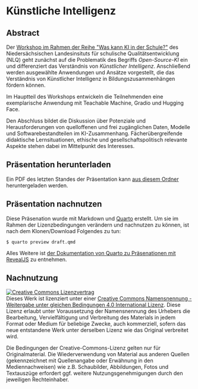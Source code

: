 # Künstliche Intelligenz

## Abstract

Der [Workshop im Rahmen der Reihe "Was kann KI in der Schule?"](https://axel-duerkop.de/talk/2025-05-07-nlq-was-kann-ki-in-der-schule/) des Niedersächsischen Landesinsituts für schulische Qualitätsentwicklung (NLQ) geht zunächst auf die Problematik des Begriffs *Open-Source-KI* ein und differenziert das Verständnis von *Künstlicher Intelligenz*. Anschließend werden ausgewählte Anwendungen und Ansätze vorgestellt, die das Verständnis von Künstlicher Intelligenz in Bildungszusammenhängen fördern können. 

Im Hauptteil des Workshops entwickeln die Teilnehmenden eine exemplarische Anwendung mit Teachable Machine, Gradio und Hugging Face. 

Den Abschluss bildet die Diskussion über Potenziale und Herausforderungen von quelloffenen und frei zugänglichen Daten, Modelle und Softwarebestandteilen im KI-Zusammenhang. Fächerübergreifende didaktische Lernsituationen, ethische und gesellschaftspolitisch relevante Aspekte stehen dabei im Mittelpunkt des Interesses.

## Präsentation herunterladen

Ein PDF des letzten Standes der Präsentation kann [aus diesem Ordner](build/) heruntergeladen werden.

## Präsentation nachnutzen

Diese Präsenation wurde mit Markdown und [Quarto](https://quarto.org/) erstellt. Um sie im Rahmen der Lizenzbedingungen verändern und nachnutzen zu können, ist nach dem Klonen/Download Folgendes zu tun:

    $ quarto preview draft.qmd

Alles Weitere ist [der Dokumentation von Quarto zu Präsenationen mit RevealJS](https://quarto.org/docs/presentations/revealjs/) zu entnehmen.

## Nachnutzung

<a rel="license" href="http://creativecommons.org/licenses/by-sa/4.0/"><img alt="Creative Commons Lizenzvertrag" style="border-width:0" src="https://i.creativecommons.org/l/by-sa/4.0/88x31.png" /></a><br />Dieses Werk ist lizenziert unter einer <a rel="license" href="http://creativecommons.org/licenses/by-sa/4.0/">Creative Commons Namensnennung - Weitergabe unter gleichen Bedingungen 4.0 International Lizenz</a>. Diese Lizenz erlaubt unter Voraussetzung der Namensnennung des Urhebers die Bearbeitung, Vervielfältigung und Verbreitung des Materials in jedem Format oder Medium für beliebige Zwecke, auch kommerziell, sofern das neue entstandene Werk unter derselben Lizenz wie das Original verbreitet wird.

Die Bedingungen der Creative-Commons-Lizenz gelten nur für Originalmaterial. Die Wiederverwendung von Material aus anderen Quellen (gekennzeichnet mit Quellenangabe oder Erwähnung in den Mediennachweisen) wie z.B. Schaubilder, Abbildungen, Fotos und Textauszüge erfordert ggf. weitere Nutzungsgenehmigungen durch den jeweiligen Rechteinhaber.


